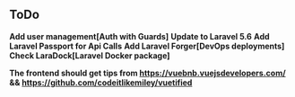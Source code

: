 ## ToDo 

**Add user management[Auth with Guards]**
**Update to Laravel 5.6**
**Add Laravel Passport for Api Calls**
**Add Laravel Forger[DevOps deployments]**
**Check LaraDock[Laravel Docker package]**

**The frontend should get tips from https://vuebnb.vuejsdevelopers.com/ && https://github.com/codeitlikemiley/vuetified**




